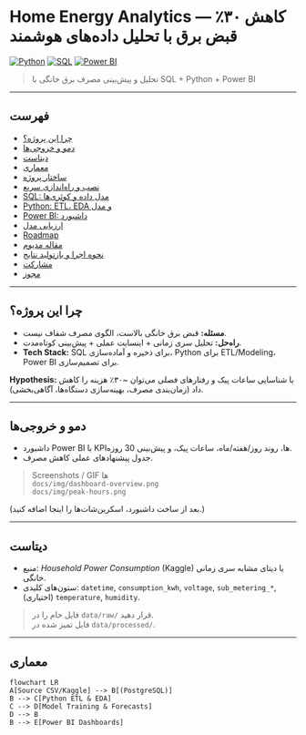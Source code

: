 
# Home Energy Analytics — کاهش ۳۰٪ قبض برق با تحلیل داده‌های هوشمند

[![Python](https://img.shields.io/badge/Python-3.10+-blue)]()
[![SQL](https://img.shields.io/badge/SQL-PostgreSQL-informational)]()
[![Power BI](https://img.shields.io/badge/PowerBI-Dashboard-yellow)]()


> تحلیل و پیش‌بینی مصرف برق خانگی با SQL + Python + Power BI

---

## فهرست
- [چرا این پروژه؟](#چرا-این-پروژه)
- [دمو و خروجی‌ها](#دمو-و-خروجی‌ها)
- [دیتاست](#دیتاست)
- [معماری](#معماری)
- [ساختار پروژه](#ساختار-پروژه)
- [نصب و راه‌اندازی سریع](#نصب-و-راهاندازی-سریع)
- [SQL: مدل داده و کوئری‌ها](#sql-مدل-داده-و-کوئریها)
- [Python: ETL، EDA و مدل](#python-etl-eda-و-مدل)
- [Power BI: داشبورد](#power-bi-داشبورد)
- [ارزیابی مدل](#ارزیابی-مدل)
- [Roadmap](#roadmap)
- [مقاله مدیوم](#مقاله-مدیوم)
- [نحوه اجرا و بازتولید نتایج](#نحوه-اجرا-و-بازتولید-نتایج)
- [مشارکت](#مشارکت)
- [مجوز](#مجوز)

---

## چرا این پروژه؟
- **مسئله:** قبض برق خانگی بالاست، الگوی مصرف شفاف نیست.
- **راه‌حل:** تحلیل سری زمانی + اینسایت عملی + پیش‌بینی کوتاه‌مدت.
- **Tech Stack:** SQL برای ذخیره و آماده‌سازی، Python برای ETL/Modeling، Power BI برای تصمیم‌سازی.

**Hypothesis:**   با شناسایی ساعات پیک و رفتارهای فصلی می‌توان ~۳۰٪ هزینه را کاهش داد (زمان‌بندی مصرف، بهینه‌سازی دستگاه‌ها، آگاهی‌بخشی).

---

## دمو و خروجی‌ها
- داشبورد Power BI با KPIها، روند روز/هفته/ماه، ساعات پیک، و پیش‌بینی 30 روزه.
- جدول پیشنهادهای عملی کاهش مصرف.

> Screenshots / GIF ها  
> `docs/img/dashboard-overview.png`  
> `docs/img/peak-hours.png`  

(بعد از ساخت داشبورد، اسکرین‌شات‌ها را اینجا اضافه کنید.)

---

## دیتاست
- منبع: *Household Power Consumption* (Kaggle) یا دیتای مشابه سری زمانی خانگی.  
- ستون‌های کلیدی: `datetime`, `consumption_kwh`, `voltage`, `sub_metering_*`, (اختیاری) `temperature`, `humidity`.

> فایل خام را در `data/raw/` قرار دهید.  
> فایل تمیز شده در `data/processed/`.

---

## معماری
```mermaid
flowchart LR
A[Source CSV/Kaggle] --> B[(PostgreSQL)]
B --> C[Python ETL & EDA]
C --> D[Model Training & Forecasts]
D --> B
B --> E[Power BI Dashboards]

